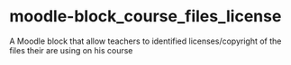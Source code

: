 # moodle-block_course_files_license
A Moodle block that allow teachers to identified licenses/copyright of the files their are using on his course
